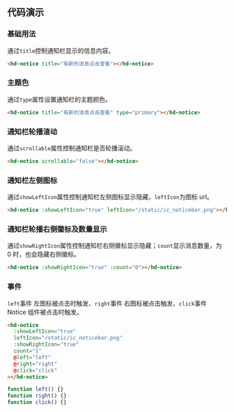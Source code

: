 
## 代码演示

### 基础用法

通过`title`控制通知栏显示的信息内容。

```html
<hd-notice title="有新的消息点击查看"></hd-notice>
```

### 主题色

通过`type`属性设置通知栏的主题颜色。

```html
<hd-notice title="有新的消息点击查看" type="primary"></hd-notice>
```

### 通知栏轮播滚动

通过`scrollable`属性控制通知栏是否轮播滚动。

```html
<hd-notice scrollable="false"></hd-notice>
```

### 通知栏左侧图标

通过`showLeftIcon`属性控制通知栏左侧图标显示隐藏，`leftIcon`为图标 url。

```html
<hd-notice :showLeftIcon="true" leftIcon="/static/ic_noticebar.png"></hd-notice>
```

### 通知栏轮播右侧徽标及数量显示

通过`showRightIcon`属性控制通知栏右侧徽标显示隐藏；`count`显示消息数量，为 0 时，也会隐藏右侧徽标。

```html
<hd-notice :showRightIcon="true" :count="0"></hd-notice>
```

### 事件

`left`事件 左图标被点击时触发、`right`事件 右图标被点击触发、`click`事件 Notice 组件被点击时触发。

```html
<hd-notice
  :showLeftIcon="true"
  leftIcon="/static/ic_noticebar.png"
  :showRightIcon="true"
  count="1"
  @left="left"
  @right="right"
  @click="click"
></hd-notice>
```

```js
function left() {}
function right() {}
function click() {}
```
